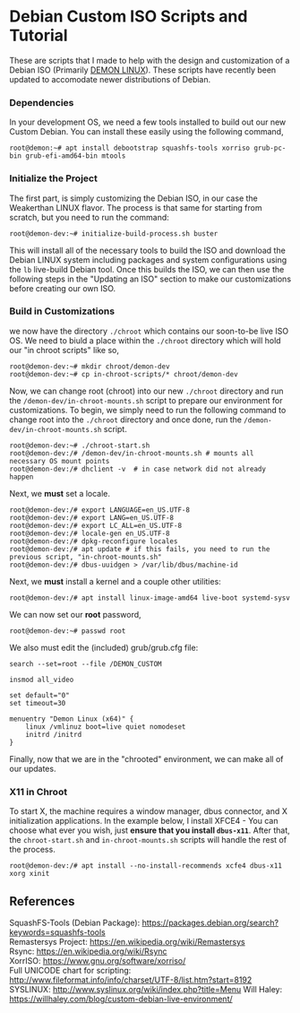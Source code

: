 # Debian Custom ISO Scripts and Tutorial
These are scripts that I made to help with the design and customization of a Debian ISO (Primarily [DEMON LINUX](https://demonlinux.com/)). These scripts have recently been updated to accomodate newer distributions of Debian.

### Dependencies
In your development OS, we need a few tools installed to build out our new Custom Debian. You can install these easily using the following command,
```
root@demon:~# apt install debootstrap squashfs-tools xorriso grub-pc-bin grub-efi-amd64-bin mtools
```

### Initialize the Project
The first part, is simply customizing the Debian ISO, in our case the Weakerthan LINUX flavor. The process is that same for starting from scratch, but you need to run the command:
```
root@demon-dev:~# initialize-build-process.sh buster
``` 
This will install all of the necessary tools to build the ISO and download the Debian LINUX system including packages and system configurations using the `lb` live-build Debian tool. Once this builds the ISO, we can then use the following steps in the "Updating an ISO" section to make our customizations before creating our own ISO.

### Build in Customizations
we now have the directory ```./chroot``` which contains our soon-to-be live ISO OS. We need to biuld a place within the ```./chroot``` directory which will hold our "in chroot scripts" like so,
```
root@demon-dev:~# mkdir chroot/demon-dev
root@demon-dev:~# cp in-chroot-scripts/* chroot/demon-dev
```
Now, we can change root (chroot) into our new ```./chroot``` directory and run the ```/demon-dev/in-chroot-mounts.sh``` script to prepare our environment for customizations. To begin, we simply need to run the following command to change root into the ```./chroot``` directory and once done, run the ```/demon-dev/in-chroot-mounts.sh``` script.
```
root@demon-dev:~# ./chroot-start.sh
root@demon-dev:/# /demon-dev/in-chroot-mounts.sh # mounts all necessary OS mount points
root@demon-dev:/# dhclient -v  # in case network did not already happen
```
Next, we **must** set a locale.
```
root@demon-dev:/# export LANGUAGE=en_US.UTF-8
root@demon-dev:/# export LANG=en_US.UTF-8
root@demon-dev:/# export LC_ALL=en_US.UTF-8
root@demon-dev:/# locale-gen en_US.UTF-8
root@demon-dev:/# dpkg-reconfigure locales
root@demon-dev:/# apt update # if this fails, you need to run the previous script, "in-chroot-mounts.sh"
root@demon-dev:/# dbus-uuidgen > /var/lib/dbus/machine-id
```
Next, we **must** install a kernel and a couple other utilities:
```
root@demon-dev:/# apt install linux-image-amd64 live-boot systemd-sysv
```
We can now set our **root** password,
```
root@demon-dev:~# passwd root
```
We also must edit the (included) grub/grub.cfg file:
```
search --set=root --file /DEMON_CUSTOM

insmod all_video

set default="0"
set timeout=30

menuentry "Demon Linux (x64)" {
    linux /vmlinuz boot=live quiet nomodeset
    initrd /initrd
}
```
Finally, now that we are in the "chrooted" environment, we can make all of our updates.

### X11 in Chroot
To start X, the machine requires a window manager, dbus connector, and X initialization applications. In the example below, I install XFCE4 - You can choose what ever you wish, just **ensure that you install ```dbus-x11```**. After that, the ```chroot-start.sh``` and ```in-chroot-mounts.sh``` scripts will handle the rest of the process.
```
root@demon-dev:/# apt install --no-install-recommends xcfe4 dbus-x11 xorg xinit
```

## References
SquashFS-Tools (Debian Package): https://packages.debian.org/search?keywords=squashfs-tools<br />
Remastersys Project: https://en.wikipedia.org/wiki/Remastersys<br />
Rsync: https://en.wikipedia.org/wiki/Rsync<br />
XorrISO: https://www.gnu.org/software/xorriso/<br />
Full UNICODE chart for scripting: http://www.fileformat.info/info/charset/UTF-8/list.htm?start=8192<br />
SYSLINUX: http://www.syslinux.org/wiki/index.php?title=Menu
Will Haley: https://willhaley.com/blog/custom-debian-live-environment/
